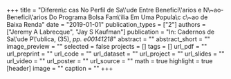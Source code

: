 +++
title = "Diferen\\c cas No Perfil de Sa\\'ude Entre Benefici\\'arios e N\\~ao-Benefici\\'arios Do Programa Bolsa Fam\\'ilia Em Uma Popula\\c c\\~ao de Baixa Renda"
date = "2019-01-01"
publication_types = ["2"]
authors = ["Jeremy A Labrecque", "Jay S Kaufman"]
publication = "In: Cadernos de Sa\\'ude P\\'ublica, (35), _pp. e00141218_"
abstract = ""
abstract_short = ""
image_preview = ""
selected = false
projects = []
tags = []
url_pdf = ""
url_preprint = ""
url_code = ""
url_dataset = ""
url_project = ""
url_slides = ""
url_video = ""
url_poster = ""
url_source = ""
math = true
highlight = true
[header]
image = ""
caption = ""
+++
